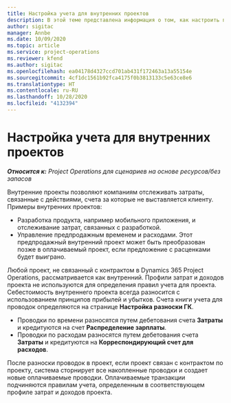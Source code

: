 ```yaml
---
title: Настройка учета для внутренних проектов
description: В этой теме представлена информация о том, как настроить практику учета для внутренних проектов в Project Operations.
author: sigitac
manager: Annbe
ms.date: 10/09/2020
ms.topic: article
ms.service: project-operations
ms.reviewer: kfend
ms.author: sigitac
ms.openlocfilehash: ea04178d4327ccd701ab431f172463a13a55154e
ms.sourcegitcommit: 4cf1dc1561b92fca4175f0b3813133c5e63ce8e6
ms.translationtype: HT
ms.contentlocale: ru-RU
ms.lasthandoff: 10/28/2020
ms.locfileid: "4132394"
---
```

# <a name="configure-accounting-for-internal-projects"></a>Настройка учета для внутренних проектов

_**Относится к:** Project Operations для сценариев на основе ресурсов/без запасов_

Внутренние проекты позволяют компаниям отслеживать затраты, связанные с действиями, счета за которые не выставляется клиенту. Примеры внутренних проектов:

- Разработка продукта, например мобильного приложения, и отслеживание затрат, связанных с разработкой.
- Управление предпродажным временем и расходами. Этот предпродажный внутренний проект может быть преобразован позже в оплачиваемый проект, если предложение с расценками будет выиграно.

Любой проект, не связанный с контрактом в Dynamics 365 Project Operations, рассматривается как внутренний. Профили затрат и доходов проекта не используются для определения правил учета для проекта. Себестоимость внутреннего проекта всегда разносится с использованием принципов прибылей и убытков. Счета книги учета для проводок определяются на странице **Настройка разноски ГК**.

- Проводки по времени разносятся путем дебетования счета **Затраты** и кредитуются на счет **Распределение зарплаты**.
- Проводки по расходам разносятся путем дебетования счета **Затраты** и кредитуются на **Корреспондирующий счет для расходов**.

После разноски проводок в проект, если проект связан с контрактом по проекту, система сторнирует все накопленные проводки и создает новые оплачиваемые проводки. Оплачиваемые транзакции подчиняются правилам учета, определенным в соответствующем профиле затрат и доходов проекта.


